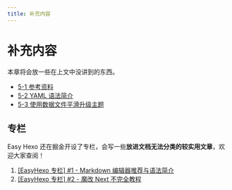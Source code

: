 ```yaml
---
title: 补充内容
---
```

# 补充内容

本章将会放一些在上文中没讲到的东西。

- [5-1 参考资料](/5-Add/5-1-quote.html)
- [5-2 YAML 语法简介](/5-Add/5-1-quote.html)
- [5-3 使用数据文件平滑升级主题](/5-Add/5-3-data-file.html)

## 专栏

Easy Hexo 还在掘金开设了专栏，会写一些**放进文档无法分类的较实用文章**，欢迎大家查阅！

1. [[EasyHexo 专栏] #1 - Markdown 编辑器推荐与语法简介](https://juejin.im/post/5c1cd16de51d4563d9206173) 
2. [[EasyHexo 专栏] #2 - 魔改 Next 不完全教程](https://juejin.im/post/5c45a503f265da616b10fe4e)
